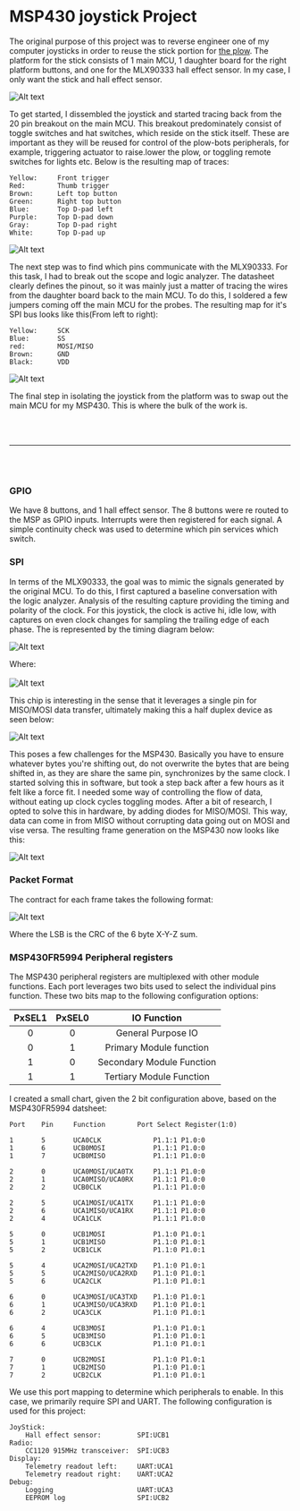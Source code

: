 # MSP430 joystick Project

The original purpose of this project was to reverse engineer one of my computer joysticks in order to reuse the stick 
portion for [the plow](https://github.com/RobbyChapman/plow-bot). The platform for the stick consists of 1 main MCU, 
1 daughter board for the right platform buttons, and one for the MLX90333 hall effect sensor. In my case, I only want 
the stick and hall effect sensor.

![Alt text](./assets/joy1.JPG?raw=true "Original Joystick")

To get started, I dissembled the joystick and started tracing back from the 20 pin breakout on the main MCU. This 
breakout predominately consist of toggle switches and hat switches, which reside on the stick itself. These are important
as they will be reused for control of the plow-bots peripherals, for example, triggering actuator to raise.lower the 
plow, or toggling remote switches for lights etc. Below is the resulting map of traces:

    Yellow:     Front trigger
    Red:        Thumb trigger
    Brown:      Left top button
    Green:      Right top button
    Blue:       Top D-pad left
    Purple:     Top D-pad down
    Gray:       Top D-pad right
    White:      Top D-pad up

![Alt text](./assets/joy2.JPG?raw=true "GPIO Breakout")

The next step was to find which pins communicate with the MLX90333. For this task, I had to break out the scope and 
logic analyzer. The datasheet clearly defines the pinout, so it was mainly just a matter of tracing the wires from the
daughter board back to the main MCU. To do this, I soldered a few jumpers coming off the main MCU for the probes. The
resulting map for it's SPI bus looks like this(From left to right):

    Yellow:     SCK
    Blue:       SS
    red:        MOSI/MISO
    Brown:      GND
    Black:      VDD

![Alt text](./assets/joy3.JPG?raw=true "SPI Breakout")

The final step in isolating the joystick from the platform was to swap out the main MCU for my MSP430. This is where the
bulk of the work is. 

</br></br>
***
</br></br>

### **GPIO**
We have 8 buttons, and 1 hall effect sensor. The 8 buttons were re routed to the MSP as GPIO inputs. Interrupts were 
then registered for each signal. A simple continuity check was used to determine which pin services which switch.

### **SPI**
In terms of the MLX90333, the goal was to mimic the signals generated by the original MCU. To do this, I first captured 
a baseline conversation with the logic analyzer. Analysis of the resulting capture providing the timing and polarity of 
the clock. For this joystick, the clock is active hi, idle low, with captures on even clock changes for sampling the 
trailing edge of each phase. The is represented by the timing diagram below:

![Alt text](./assets/mlx90333_timing2.JPG?raw=true "Timing flow")

Where:
</br></br>
![Alt text](./assets/mlx90333_timing.JPG?raw=true "Timing definitions")

This chip is interesting in the sense that it leverages a single pin for MISO/MOSI data transfer, ultimately 
making this a half duplex device as seen below: 

![Alt text](./assets/mlx90333_frame.JPG?raw=true "Packet Frame")

This poses a few challenges for the MSP430. Basically you have to ensure whatever bytes you're shifting out, do not 
overwrite the bytes that are being shifted in, as they are share the same pin, synchronizes by the same clock. I started
solving this in software, but took a step back after a few hours as it felt like a force fit. I needed some way of 
controlling the flow of data, without eating up clock cycles toggling modes. After a bit of research, I opted to solve 
this in hardware, by adding diodes for MISO/MOSI. This way, data can come in from MISO without corrupting data going out
on MOSI and vise versa. The resulting frame generation on the MSP430 now looks like this:

![Alt text](./assets/msp430_capture.JPG?raw=true "MSP430 Capture")


### **Packet Format**
The contract for each frame takes the following format:

![Alt text](./assets/mlx90333_packet.JPG?raw=true "Packet Format")

Where the LSB is the CRC of the 6 byte X-Y-Z sum.


### **MSP430FR5994 Peripheral registers**

The MSP430 peripheral registers are multiplexed with other module functions. Each port leverages two bits used to select
the individual pins function. These two bits map to the following configuration options:

| PxSEL1    | PxSEL0    | IO Function               |
| :--------:|:---------:| :------------------------:|
| 0         | 0         | General Purpose IO        |
| 0         | 1         | Primary Module function   |
| 1         | 0         | Secondary Module Function |
| 1         | 1         | Tertiary Module Function  |


I created a small chart, given the 2 bit configuration above, based on the MSP430FR5994 datsheet:

    Port	Pin		Function		Port Select Register(1:0)
    
    1		5		UCA0CLK 			P1.1:1 P1.0:0
    1		6		UCB0MOSI			P1.1:1 P1.0:0
    1		7		UCB0MISO			P1.1:1 P1.0:0
    
    2		0		UCA0MOSI/UCA0TX		P1.1:1 P1.0:0
    2		1		UCA0MISO/UCA0RX		P1.1:1 P1.0:0
    2		2		UCB0CLK				P1.1:1 P1.0:0
    
    2		5		UCA1MOSI/UCA1TX		P1.1:1 P1.0:0
    2		6		UCA1MISO/UCA1RX		P1.1:1 P1.0:0
    2		4		UCA1CLK				P1.1:1 P1.0:0
    
    5		0		UCB1MOSI			P1.1:0 P1.0:1
    5		1		UCB1MISO			P1.1:0 P1.0:1
    5		2		UCB1CLK				P1.1:0 P1.0:1
    
    5		4		UCA2MOSI/UCA2TXD	P1.1:0 P1.0:1
    5		5		UCA2MISO/UCA2RXD	P1.1:0 P1.0:1
    5		6		UCA2CLK				P1.1:0 P1.0:1
    
    6		0		UCA3MOSI/UCA3TXD	P1.1:0 P1.0:1
    6		1		UCA3MISO/UCA3RXD	P1.1:0 P1.0:1
    6		2		UCA3CLK				P1.1:0 P1.0:1
    
    6		4		UCB3MOSI			P1.1:0 P1.0:1
    6		5		UCB3MISO			P1.1:0 P1.0:1
    6		6		UCB3CLK				P1.1:0 P1.0:1
    
    7		0		UCB2MOSI			P1.1:0 P1.0:1
    7		1		UCB2MISO			P1.1:0 P1.0:1
    7		2		UCB2CLK				P1.1:0 P1.0:1


We use this port mapping to determine which peripherals to enable. In this case, we primarily require SPI and UART. The 
following configuration is used for this project:

    JoyStick:
        Hall effect sensor:         SPI:UCB1
    Radio:
        CC1120 915MHz transceiver:  SPI:UCB3
    Display:
        Telemetry readout left:     UART:UCA1
        Telemetry readout right:    UART:UCA2
    Debug:
        Logging                     UART:UCA3
        EEPROM log                  SPI:UCB2

